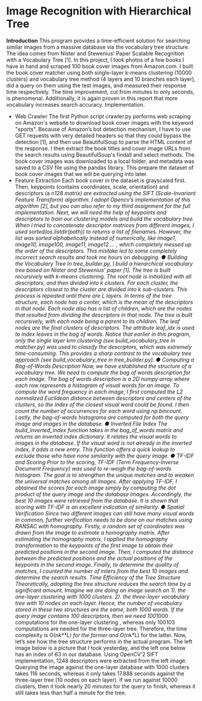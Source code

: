 # Image Recognition with Hierarchical Tree

**Introduction**
This program provides a time-efficient solution for searching similar images from a massive
database via the vocabulary tree structure. The idea comes from Nister and Stewenius’
Paper Scalable Recognition with a Vocabulary Tree [1]. In this project, I took photos of a few
books I have in hand and scraped 100 book cover images from Amazon.com. I built the book
cover matcher using both single-layer k-means clustering (10000 clusters) and vocabulary
tree method (4 layers and 10 branches each layer), did a query on them using the test
images, and measured their response time respectively. The time improvement, cut from
minutes to only seconds, is phenomenal. Additionally, it is again proven in this report that
more vocabulary increases search accuracy.
Implementation.

  - Web Crawler
The first Python script crawler.py performs web scraping on Amazon's website to download
book cover images with the keyword "sports". Because of Amazon’s bot detection
mechanism, I have to use GET requests with very detailed headers so that they could
bypass the detection [1], and then use BeautifulSoup to parse the HTML content of the
response. I then extract the book titles and cover image URLs from the search results using
BeautifulSoup's findall and select methods. The book cover images was downloaded to a
local folder, and metadata was saved to a CSV file using the pandas library. This prepare the
dataset of book cover images that we will be querying into later.
- Feature Extraction
Each book cover in the dataset is grayscaled first. Then, keypoints (contains coordinates,
scale, orientation) and descriptors (a n*128 matrix) are extracted using the SIFT
(Scale-Invariant Feature Transform) algorithm. I adopt Opencv’s implementation of this
algorithm [2], but you can also refer to my third assignment for the full implementation. Next,
we will need the help of keypoints and descriptors to train our clustering models and build
the vocabulary tree.
When I tried to concatenate descriptor matrices from different images, I used
sorted(os.listdir(path)) to returns a list of filenames. However, the list was sorted
alphabetically instead of numerically, like image1, image10, image100, image11, image12 …
, which completely messed up the order of the descriptors. This mistake led to some
completely incorrect search results and took me hours on debugging.
● Building the Vocabulary Tree
In tree_builder.py, I build a hierarchical vocabulary tree based on Nister and Stewenius'
paper [1]. The tree is built recursively with k-means clustering. The root node is initialized
with all descriptors, and then divided into k clusters. For each cluster, the descriptors closest
to the cluster are divided into k sub-clusters. This process is repeated until there are L
layers.
In terms of the tree structure, each node has a center, which is the mean of the descriptors
in that node. Each node also has a list of children, which are the nodes that resulted from
dividing the descriptors in that node. The tree is built recursively, with each node being a
parent to its children. The leaf nodes are the final clusters of descriptors. The attribute
leaf_idx is used to index leaves in the bag of words.
Notice that earlier in this program, only the single layer knn clustering (see
build_vocabulary_tree in matcher.py) was used to classify the descriptors, which was
extremely time-consuming. This provides a sharp contrast to the vocabulary tree approach
(see build_vocabulary_tree in tree_builder.py).
● Computing a Bag-of-Words Description
Now, we have established the structure of a vocabulary tree. We need to compute the bag of
words description for each image. The bag of words description is a 2D numpy array where
each row represents a histogram of visual words for an image. To compute the word
frequency in each image, I first computed the L2 normalized Euclidean distance between
descriptors and centers of the clusters, so the index of the closest visual word could be
found. I then count the number of occurrences for each word using np.bincount. Lastly, the
bag-of-words histograms are computed for both the query image and images in the
database.
● Inverted File Index
The build_inverted_index function takes in the bag_of_words matrix and returns an inverted
index dictionary. It relates the visual words to images in the database. If the visual word is
not already in the inverted index, it adds a new entry. This function offers a quick lookup to
exclude those who have none similarity with the query image.
● TF-IDF and Scoring
Prior to the scoring, TF-IDF (Term Frequency-Inverse Document Frequency) was used to
re-weigh the bag-of-words histogram. The goal is to strengthen the unique matches and to
weaken the universal matches among all images.
After applying TF-IDF, I obtained the scores for each image simply by computing the dot
product of the query image and the database images. Accordingly, the best 10 images were
retrieved from the database. It is shown that scoring with TF-IDF is an excellent indication of
similarity.
● Spatial Verification
Since two different images can still have many visual words in common, further verification
needs to be done on our matches using RANSAC with homography.
Firstly, a random set of coordinates was drawn from the image to estimate a homography
matrix. After estimating the homography matrix, I applied the homography transformation to
the keypoints of the first image to obtain their predicted positions in the second image. Then,
I computed the distance between the predicted positions and the actual positions of the
keypoints in the second image.
Finally, to determine the quality of matches, I counted the number of inliers from the best 10
images and determine the search results.
Time Efficiency of the Tree Structure
Theoretically, adopting the tree structure reduces the search time by a significant amount.
Imagine we are doing an image search on 1). the one-layer clustering with 1000 clusters. 2).
the three-layer vocabulary tree with 10 nodes on each layer. Hence, the number of
vocabulary stored in these two structures are the same, both 1000 words. If the query image
contains 100 descriptors, then we need 100*1000 computations for the one-layer clustering ,
whereas only 100*10*3 computations are needed for the three-layer tree. Therefore, the time
complexity is O(n*k**L) for the former and O(n*k*L) for the latter.
Now, let’s see how the tree structure performs in the actual program. The left image below is
a picture that I took yesterday, and the left one below has an index of 63 in our database.
Using OpenCV’2 SIFT implementation, 1248 descriptors were extracted from the left image.
Querying the image against the one-layer database with 1000 clusters takes 116 seconds,
whereas it only takes 17.888 seconds against the three-layer tree (10 nodes on each layer).
If we run against 10000 clusters, then it took nearly 20 minutes for the query to finish,
whereas it still takes less than half a minute for the tree.
